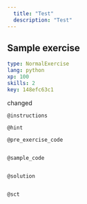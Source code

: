 ```yaml
---
  title: "Test"
  description: "Test"
---
```


## Sample exercise

```yaml
type: NormalExercise 
lang: python
xp: 100 
skills: 2
key: 148efc63c1   
```


changed


`@instructions`


`@hint`


`@pre_exercise_code`

```{python}

```


`@sample_code`

```{python}

```


`@solution`

```{python}

```


`@sct`

```{python}

```

